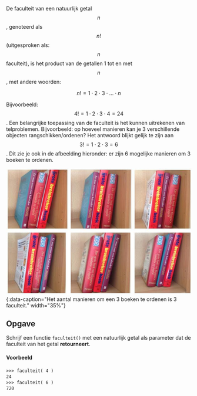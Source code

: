 
De faculteit van een natuurlijk getal $$n$$, genoteerd als $$n!$$ (uitgesproken als: $$n$$ faculteit), is het product van de getallen 1 tot en met $$n$$, met andere woorden:

$$
n! = 1\cdot 2\cdot 3\cdot \ldots \cdot n
$$

Bijvoorbeeld: $$4! = 1\cdot 2\cdot 3\cdot 4 = 24$$. Een belangrijke toepassing van de faculteit is het kunnen uitrekenen van telproblemen. Bijvoorbeeld: op hoeveel manieren kan je 3 verschillende objecten rangschikken/ordenen? Het antwoord blijkt gelijk te zijn aan $$3! = 1\cdot 2\cdot 3 = 6$$. Dit zie je ook in de afbeelding hieronder: er zijn 6 mogelijke manieren om 3 boeken te ordenen. 

![Faculteit](media/faculteit.jpg "Faculteit"){:data-caption="Het aantal manieren om een 3 boeken te ordenen is 3 faculteit." width="35%"}

## Opgave
Schrijf een functie `faculteit()` met een natuurlijk getal als parameter dat de faculteit van het getal **retourneert**.

#### Voorbeeld
```
>>> faculteit( 4 )
24
>>> faculteit( 6 )
720
```